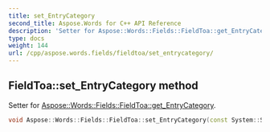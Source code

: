 ```yaml
---
title: set_EntryCategory
second_title: Aspose.Words for C++ API Reference
description: 'Setter for Aspose::Words::Fields::FieldToa::get_EntryCategory.'
type: docs
weight: 144
url: /cpp/aspose.words.fields/fieldtoa/set_entrycategory/
---
```

## FieldToa::set_EntryCategory method


Setter for [Aspose::Words::Fields::FieldToa::get_EntryCategory](../get_entrycategory/).

```cpp
void Aspose::Words::Fields::FieldToa::set_EntryCategory(const System::String &value)
```

